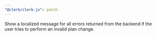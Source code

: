 ```yaml
---
"@clerk/clerk-js": patch
---
```


Show a localized message for all errors returned from the backend if the user tries to perform an invalid plan change.
